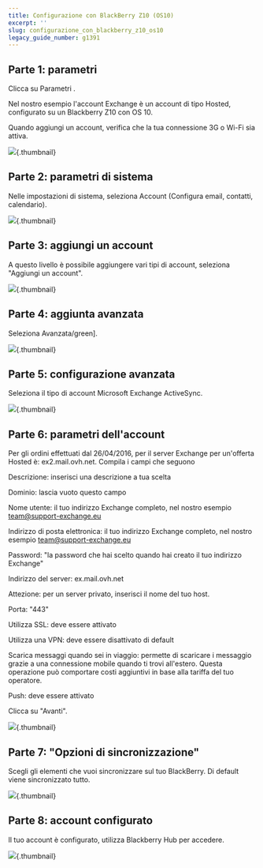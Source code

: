 ```yaml
---
title: Configurazione con BlackBerry Z10 (OS10)
excerpt: ''
slug: configurazione_con_blackberry_z10_os10
legacy_guide_number: g1391
---
```



## Parte 1: parametri
Clicca su Parametri .

Nel nostro esempio l'account Exchange è un account di tipo Hosted, configurato su un Blackberry Z10 con OS 10.

Quando aggiungi un account, verifica che la tua connessione 3G o Wi-Fi sia attiva.

![](images/img_1777.jpg){.thumbnail}


## Parte 2: parametri di sistema
Nelle impostazioni di sistema, seleziona Account (Configura email, contatti, calendario).

![](images/img_1783.jpg){.thumbnail}


## Parte 3: aggiungi un account
A questo livello è possibile aggiungere vari tipi di account, seleziona "Aggiungi un account".

![](images/img_1784.jpg){.thumbnail}


## Parte 4: aggiunta avanzata
Seleziona Avanzata/green].

![](images/img_1785.jpg){.thumbnail}


## Parte 5: configurazione avanzata
Seleziona il tipo di account Microsoft Exchange ActiveSync.

![](images/img_1786.jpg){.thumbnail}


## Parte 6: parametri dell'account
Per gli ordini effettuati dal 26/04/2016, per il server Exchange per un'offerta Hosted è: ex2.mail.ovh.net.
Compila i campi che seguono 

Descrizione: inserisci una descrizione a tua scelta

Dominio: lascia vuoto questo campo

Nome utente: il tuo indirizzo Exchange completo, nel nostro esempio team@support-exchange.eu

Indirizzo di posta elettronica: il tuo indirizzo Exchange completo, nel nostro esempio team@support-exchange.eu

Password: "la password che hai scelto quando hai creato il tuo indirizzo Exchange"

Indirizzo del server: ex.mail.ovh.net

Attezione: per un server privato, inserisci il nome del tuo host.

Porta: "443"

Utilizza SSL: deve essere attivato

Utilizza una VPN: deve essere disattivato di default 

Scarica messaggi quando sei in viaggio: permette di scaricare i messaggio grazie a una connessione mobile quando ti trovi all'estero. Questa operazione può comportare costi aggiuntivi in base alla tariffa del tuo operatore.

Push: deve essere attivato

Clicca su "Avanti".

![](images/img_1787.jpg){.thumbnail}


## Parte 7: "Opzioni di sincronizzazione"
Scegli gli elementi che vuoi sincronizzare sul tuo BlackBerry. Di default viene sincronizzato tutto.

![](images/img_1788.jpg){.thumbnail}


## Parte 8: account configurato
Il tuo account è configurato, utilizza Blackberry Hub per accedere.

![](images/img_1789.jpg){.thumbnail}

